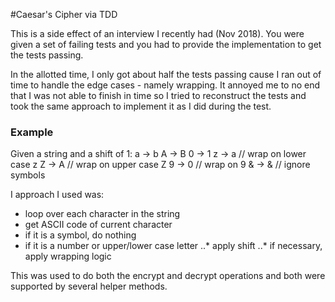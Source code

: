 #Caesar's Cipher via TDD

This is a side effect of an interview I recently had (Nov 2018). You were given a set of failing tests and you had to provide the implementation to get the tests passing. 

In the allotted time, I only got about half the tests passing cause I ran out of time to handle the edge cases - namely wrapping. It annoyed me to no end that I was not able to finish in time so I tried to reconstruct the tests and took the same approach to implement it as I did during the test.

### Example
Given a string and a shift of 1:
    a -> b
    A -> B
    0 -> 1
    z -> a // wrap on lower case z
    Z -> A // wrap on upper case Z
    9 -> 0 // wrap on 9
    & -> & // ignore symbols

I approach I used was:
* loop over each character in the string
* get ASCII code of current character
* if it is a symbol, do nothing
* if it is a number or upper/lower case letter
..* apply shift
..* if necessary, apply wrapping logic

This was used to do both the encrypt and decrypt operations and both were supported by several helper methods.